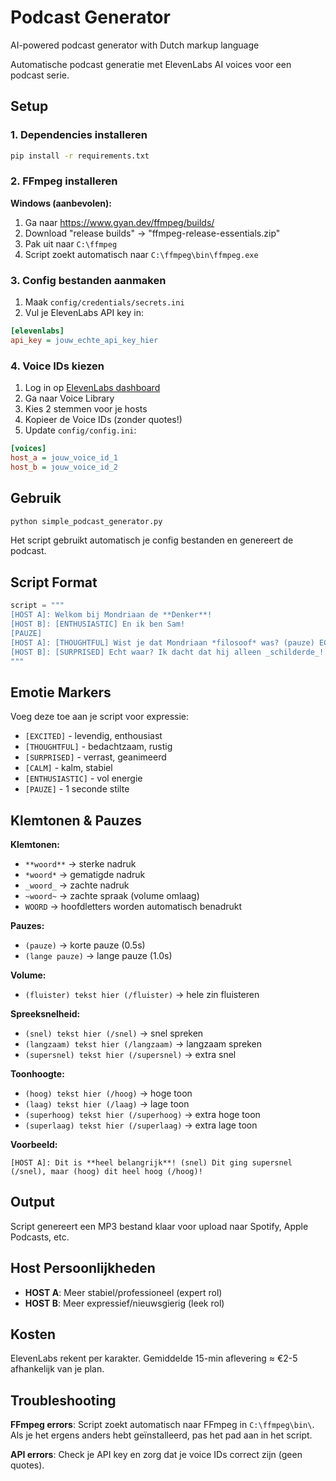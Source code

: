 # Podcast Generator

AI-powered podcast generator with Dutch markup language

Automatische podcast generatie met ElevenLabs AI voices voor een podcast serie.

## Setup

### 1. Dependencies installeren
```bash
pip install -r requirements.txt
```

### 2. FFmpeg installeren
**Windows (aanbevolen):**
1. Ga naar https://www.gyan.dev/ffmpeg/builds/
2. Download "release builds" → "ffmpeg-release-essentials.zip"
3. Pak uit naar `C:\ffmpeg`
4. Script zoekt automatisch naar `C:\ffmpeg\bin\ffmpeg.exe`

### 3. Config bestanden aanmaken
1. Maak `config/credentials/secrets.ini`
2. Vul je ElevenLabs API key in:
```ini
[elevenlabs]
api_key = jouw_echte_api_key_hier
```

### 4. Voice IDs kiezen
1. Log in op [ElevenLabs dashboard](https://elevenlabs.io)
2. Ga naar Voice Library
3. Kies 2 stemmen voor je hosts
4. Kopieer de Voice IDs (zonder quotes!)
5. Update `config/config.ini`:
```ini
[voices]
host_a = jouw_voice_id_1
host_b = jouw_voice_id_2
```

## Gebruik

```python
python simple_podcast_generator.py
```

Het script gebruikt automatisch je config bestanden en genereert de podcast.

## Script Format

```python
script = """
[HOST A]: Welkom bij Mondriaan de **Denker**!
[HOST B]: [ENTHUSIASTIC] En ik ben Sam!
[PAUZE]
[HOST A]: [THOUGHTFUL] Wist je dat Mondriaan *filosoof* was? (pauze) ECHT waar!
[HOST B]: [SURPRISED] Echt waar? Ik dacht dat hij alleen _schilderde_!
"""
```

## Emotie Markers

Voeg deze toe aan je script voor expressie:

- `[EXCITED]` - levendig, enthousiast
- `[THOUGHTFUL]` - bedachtzaam, rustig
- `[SURPRISED]` - verrast, geanimeerd
- `[CALM]` - kalm, stabiel
- `[ENTHUSIASTIC]` - vol energie
- `[PAUZE]` - 1 seconde stilte

## Klemtonen & Pauzes

**Klemtonen:**
- `**woord**` → sterke nadruk
- `*woord*` → gematigde nadruk  
- `_woord_` → zachte nadruk
- `~woord~` → zachte spraak (volume omlaag)
- `WOORD` → hoofdletters worden automatisch benadrukt

**Pauzes:**
- `(pauze)` → korte pauze (0.5s)
- `(lange pauze)` → lange pauze (1.0s)

**Volume:**
- `(fluister) tekst hier (/fluister)` → hele zin fluisteren

**Spreeksnelheid:**
- `(snel) tekst hier (/snel)` → snel spreken
- `(langzaam) tekst hier (/langzaam)` → langzaam spreken
- `(supersnel) tekst hier (/supersnel)` → extra snel

**Toonhoogte:**
- `(hoog) tekst hier (/hoog)` → hoge toon
- `(laag) tekst hier (/laag)` → lage toon
- `(superhoog) tekst hier (/superhoog)` → extra hoge toon
- `(superlaag) tekst hier (/superlaag)` → extra lage toon

**Voorbeeld:**
```
[HOST A]: Dit is **heel belangrijk**! (snel) Dit ging supersnel (/snel), maar (hoog) dit heel hoog (/hoog)!
```

## Output

Script genereert een MP3 bestand klaar voor upload naar Spotify, Apple Podcasts, etc.

## Host Persoonlijkheden

- **HOST A**: Meer stabiel/professioneel (expert rol)
- **HOST B**: Meer expressief/nieuwsgierig (leek rol)

## Kosten

ElevenLabs rekent per karakter. Gemiddelde 15-min aflevering ≈ €2-5 afhankelijk van je plan.

## Troubleshooting

**FFmpeg errors**: Script zoekt automatisch naar FFmpeg in `C:\ffmpeg\bin\`. Als je het ergens anders hebt geïnstalleerd, pas het pad aan in het script.

**API errors**: Check je API key en zorg dat je voice IDs correct zijn (geen quotes).